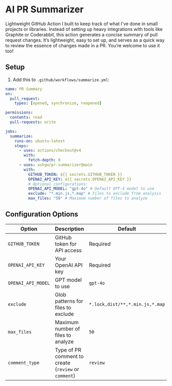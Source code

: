 # AI PR Summarizer

Lightweight GitHub Action I built to keep track of what I've done in small projects or libraries. Instead of setting up heavy integrations with tools like Graphite or Coderabbit, this action generates a concise summary of pull request changes. It’s lightweight, easy to set up, and serves as a quick way to review the essence of changes made in a PR. You’re welcome to use it too!

## Setup

1. Add this to `.github/workflows/summarize.yml`:

```yaml
name: PR Summary
on:
  pull_request:
    types: [opened, synchronize, reopened]

permissions:
  contents: read
  pull-requests: write

jobs:
  summarize:
    runs-on: ubuntu-latest
    steps:
      - uses: actions/checkout@v4
        with:
          fetch-depth: 0
      - uses: ashgw/pr-summarizer@main
        with:
          GITHUB_TOKEN: ${{ secrets.GITHUB_TOKEN }}
          OPENAI_API_KEY: ${{ secrets.OPENAI_API_KEY }}
          # Optional configurations:
          OPENAI_API_MODEL: "gpt-4o" # Default GPT-4 model to use
          exclude: "*.min.js,*.map" # Files to exclude from analysis
          max_files: "50" # Maximum number of files to analyze
```

## Configuration Options

| Option             | Description                                          | Default                         |
| ------------------ | ---------------------------------------------------- | ------------------------------- |
| `GITHUB_TOKEN`     | GitHub token for API access                          | Required                        |
| `OPENAI_API_KEY`   | Your OpenAI API key                                  | Required                        |
| `OPENAI_API_MODEL` | GPT model to use                                     | `gpt-4o`                        |
| `exclude`          | Glob patterns for files to exclude                   | `*.lock,dist/**,*.min.js,*.map` |
| `max_files`        | Maximum number of files to analyze                   | `50`                            |
| `comment_type`     | Type of PR comment to create (`review` or `comment`) | `review`                        |
